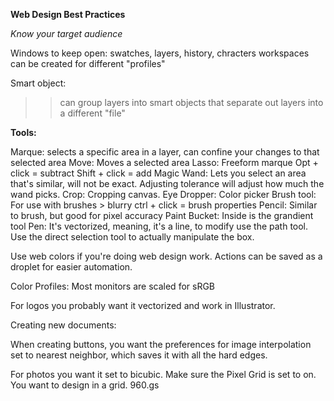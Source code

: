 **Web Design Best Practices**

*Know your target audience*

Windows to keep open:
swatches, layers, history, chracters
workspaces can be created for different "profiles"

Smart object:
>> can group layers into smart objects that separate out layers into a different "file"

**Tools:**

Marque: selects a specific area in a layer, can confine your changes to that selected area
Move: Moves a selected area
Lasso: Freeform marque
	Opt + click = subtract
	Shift + click = add
Magic Wand: Lets you select an area that's similar, will not be exact. Adjusting tolerance will adjust how much the wand picks.
Crop: Cropping canvas.
Eye Dropper: Color picker
Brush tool: For use with brushes
	> blurry
	ctrl + click = brush properties
Pencil: Similar to brush, but good for pixel accuracy
Paint Bucket: Inside is the grandient tool
Pen: It's vectorized, meaning, it's a line, to modify use the path tool. Use the direct selection tool to actually manipulate the box.


Use web colors if you're doing web design work.
Actions can be saved as a droplet for easier automation.

Color Profiles: Most monitors are scaled for sRGB

For logos you probably want it vectorized and work in Illustrator.

Creating new documents:

When creating buttons, you want the preferences for image interpolation set to nearest neighbor, which saves it with all the hard edges.

For photos you want it set to bicubic.
Make sure the Pixel Grid is set to on.
You want to design in a grid.
960.gs



